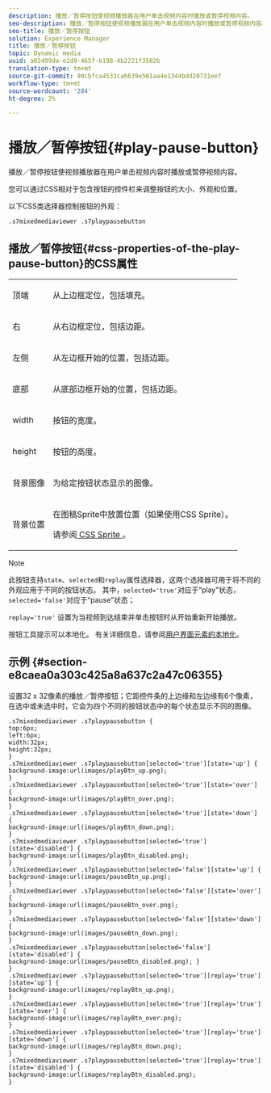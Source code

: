 ```yaml
---
description: 播放／暂停按钮使视频播放器在用户单击视频内容时播放或暂停视频内容。
seo-description: 播放／暂停按钮使视频播放器在用户单击视频内容时播放或暂停视频内容。
seo-title: 播放／暂停按钮
solution: Experience Manager
title: 播放／暂停按钮
topic: Dynamic media
uuid: a02499da-e2d9-465f-b198-4b2221f3502b
translation-type: tm+mt
source-git-commit: 90cbfca4533ca6639e561aa4e1344bdd20731eef
workflow-type: tm+mt
source-wordcount: '284'
ht-degree: 2%

---
```



# 播放／暂停按钮{#play-pause-button}

播放／暂停按钮使视频播放器在用户单击视频内容时播放或暂停视频内容。

<!--<a id="section_061E550C1C1D4DB2BD663A898895B38C"></a>-->

您可以通过CSS相对于包含按钮的控件栏来调整按钮的大小、外观和位置。

以下CSS类选择器控制按钮的外观：

```
.s7mixedmediaviewer .s7playpausebutton
```

## 播放／暂停按钮{#css-properties-of-the-play-pause-button}的CSS属性

<table id="table_C48C56E696304C9BAFEE71BA9EA9A174"> 
 <tbody> 
  <tr> 
   <td colname="col1"> <p> <span class="codeph"> 顶端 </span> </p> </td> 
   <td colname="col2"> <p>从上边框定位，包括填充。 </p> </td> 
  </tr> 
  <tr> 
   <td colname="col1"> <p> <span class="codeph"> 右 </span> </p> </td> 
   <td colname="col2"> <p>从右边框定位，包括边距。 </p> </td> 
  </tr> 
  <tr> 
   <td colname="col1"> <p> <span class="codeph"> 左侧 </span> </p> </td> 
   <td colname="col2"> <p>从左边框开始的位置，包括边距。 </p> </td> 
  </tr> 
  <tr> 
   <td colname="col1"> <p> <span class="codeph"> 底部 </span> </p> </td> 
   <td colname="col2"> <p> 从底部边框开始的位置，包括边距。 </p> </td> 
  </tr> 
  <tr> 
   <td colname="col1"> <p> <span class="codeph"> width </span> </p> </td> 
   <td colname="col2"> <p>按钮的宽度。 </p> </td> 
  </tr> 
  <tr> 
   <td colname="col1"> <p> <span class="codeph"> height </span> </p> </td> 
   <td colname="col2"> <p>按钮的高度。 </p> </td> 
  </tr> 
  <tr> 
   <td colname="col1"> <p> <span class="codeph"> 背景图像  </span> </p> </td> 
   <td colname="col2"> <p>为给定按钮状态显示的图像。 </p> </td> 
  </tr> 
  <tr> 
   <td colname="col1"> <p> <span class="codeph"> 背景位置  </span> </p> </td> 
   <td colname="col2"> <p> 在图稿Sprite中放置位置（如果使用CSS Sprite）。 </p> <p>请参阅<a href="../../../c-html5-s7-aem-asset-viewers/c-html5-mixedmedia-viewer-about/c-html5-mixedmedia-viewer-customizingviewer/c-html5-mixedmedia-viewer-customizingviewer.md#section-209a43dfbddf4fc589e79cddaf233f50" format="dita" scope="local"> CSS Sprite </a>。 </p> </td> 
  </tr> 
 </tbody> 
</table>

>[!NOTE]
>
>此按钮支持`state`、`selected`和`replay`属性选择器，这两个选择器可用于将不同的外观应用于不同的按钮状态。 其中，`selected='true'`对应于“play”状态，`selected='false'`对应于“pause”状态；
>
>`replay='true'` 设置为当视频到达结束并单击按钮时从开始重新开始播放。

按钮工具提示可以本地化。 有关详细信息，请参阅[用户界面元素的本地化](../../../c-html5-s7-aem-asset-viewers/c-html5-mixedmedia-viewer-about/c-html5-mixedmedia-viewer-localization.md#concept-16262b8096474d6c9c018c3e99110dd1)。

## 示例 {#section-e8caea0a303c425a8a637c2a47c06355}

设置32 x 32像素的播放／暂停按钮；它距控件条的上边缘和左边缘有6个像素，在选中或未选中时，它会为四个不同的按钮状态中的每个状态显示不同的图像。

```
.s7mixedmediaviewer .s7playpausebutton { 
top:6px; 
left:6px; 
width:32px; 
height:32px; 
} 
.s7mixedmediaviewer .s7playpausebutton[selected='true'][state='up'] { 
background-image:url(images/playBtn_up.png); 
} 
.s7mixedmediaviewer .s7playpausebutton[selected='true'][state='over'] {  
background-image:url(images/playBtn_over.png); 
} 
.s7mixedmediaviewer .s7playpausebutton[selected='true'][state='down'] {  
background-image:url(images/playBtn_down.png); 
} 
.s7mixedmediaviewer .s7playpausebutton[selected='true'][state='disabled'] { 
background-image:url(images/playBtn_disabled.png); 
} 
.s7mixedmediaviewer .s7playpausebutton[selected='false'][state='up'] {  
background-image:url(images/pauseBtn_up.png); 
} 
.s7mixedmediaviewer .s7playpausebutton[selected='false'][state='over'] {  
background-image:url(images/pauseBtn_over.png); 
} 
.s7mixedmediaviewer .s7playpausebutton[selected='false'][state='down'] {  
background-image:url(images/pauseBtn_down.png); 
} 
.s7mixedmediaviewer .s7playpausebutton[selected='false'][state='disabled'] {  
background-image:url(images/pauseBtn_disabled.png); } 
} 
.s7mixedmediaviewer .s7playpausebutton[selected='true'][replay='true'][state='up'] { 
background-image:url(images/replayBtn_up.png); 
} 
.s7mixedmediaviewer .s7playpausebutton[selected='true'][replay='true'][state='over'] {  
background-image:url(images/replayBtn_over.png); 
} 
.s7mixedmediaviewer .s7playpausebutton[selected='true'][replay='true'][state='down'] {  
background-image:url(images/replayBtn_down.png); 
} 
.s7mixedmediaviewer .s7playpausebutton[selected='true'][replay='true'][state='disabled'] { 
background-image:url(images/replayBtn_disabled.png); 
}
```


